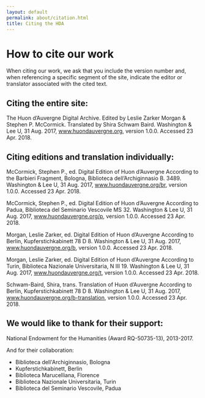 ```yaml
---
layout: default
permalink: about/citation.html
title: Citing the HDA
---
```


# How to cite our work
 When citing our work, we ask that you include the version number and, when referencing a specific segment of the site, indicate the editor or translator associated with the cited text.

## Citing the entire site:
The Huon d’Auvergne Digital Archive. Edited by Leslie Zarker Morgan &amp; Stephen P. McCormick. Translated by Shira Schwam Baird. Washington &amp; Lee U, 31 Aug. 2017, www.huondauvergne.org, version 1.0.0. Accessed 23 Apr. 2018.

## Citing editions and translation individually:

McCormick, Stephen P., ed. Digital Edition of Huon d’Auvergne According to the Barbieri Fragment, Bologna, Biblioteca dell’Archiginnasio B. 3489. Washington &amp; Lee U, 31 Aug. 2017, www.huondauvergne.org/br, version 1.0.0. Accessed 23 Apr. 2018.

McCormick, Stephen P., ed. Digital Edition of Huon d’Auvergne According to Padua, Biblioteca del Seminario Vescovile MS 32. Washington &amp; Lee U, 31 Aug. 2017, www.huondauvergne.org/p, version 1.0.0. Accessed 23 Apr. 2018.

Morgan, Leslie Zarker, ed. Digital Edition of Huon d’Auvergne According to Berlin, Kupferstichkabinett 78 D 8. Washington &amp; Lee U, 31 Aug. 2017, www.huondauvergne.org/b, version 1.0.0. Accessed 23 Apr. 2018.

Morgan, Leslie Zarker, ed. Digital Edition of Huon d’Auvergne According to Turin, Biblioteca Nazionale Universitaria, N III 19. Washington &amp; Lee U, 31 Aug. 2017, www.huondauvergne.org/t, version 1.0.0. Accessed 23 Apr. 2018.

Schwam-Baird, Shira, trans. Translation of Huon d’Auvergne According to Berlin, Kupferstichkabinett 78 D 8. Washington &amp; Lee U, 31 Aug. 2017, www.huondauvergne.org/b-translation, version 1.0.0. Accessed 23 Apr. 2018.


## We would like to thank for their support:
National Endowment for the Humanities (Award RQ-50735-13), 2013-2017. 

And for their collaboration:
* Biblioteca dell'Archiginnasio, Bologna
* Kupferstichkabinett, Berlin
* Biblioteca Marucelliana, Florence
* Biblioteca Nazionale Universitaria, Turin
* Biblioteca del Seminario Vescovile, Padua
 

